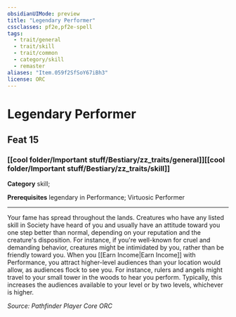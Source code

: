 ```yaml
---
obsidianUIMode: preview
title: "Legendary Performer"
cssclasses: pf2e,pf2e-spell
tags:
  - trait/general
  - trait/skill
  - trait/common
  - category/skill
  - remaster
aliases: "Item.059f2SfSoY67iBh3"
license: ORC
---
```

# Legendary Performer
## Feat 15
### [[cool folder/Important stuff/Bestiary/zz_traits/general]][[cool folder/Important stuff/Bestiary/zz_traits/skill]]

**Category** skill; 



**Prerequisites** legendary in Performance; Virtuosic Performer
* * *
Your fame has spread throughout the lands. Creatures who have any listed skill in Society have heard of you and usually have an attitude toward you one step better than normal, depending on your reputation and the creature's disposition. For instance, if you're well-known for cruel and demanding behavior, creatures might be intimidated by you, rather than be friendly toward you. When you [[Earn Income|Earn Income]] with Performance, you attract higher-level audiences than your location would allow, as audiences flock to see you. For instance, rulers and angels might travel to your small tower in the woods to hear you perform. Typically, this increases the audiences available to your level or by two levels, whichever is higher.

*Source: Pathfinder Player Core*
*ORC*